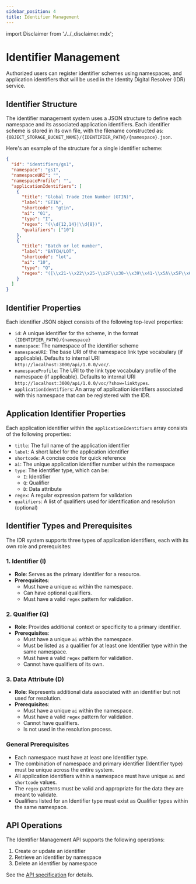 ```yaml
---
sidebar_position: 4
title: Identifier Management
---
```


import Disclaimer from './../\_disclaimer.mdx';

<Disclaimer />

# Identifier Management

Authorized users can register identifier schemes using namespaces, and application identifiers that will be used in the Identity Digital Resolver (IDR) service.

## Identifier Structure

The identifier management system uses a JSON structure to define each namespace and its associated application identifiers. Each identifier scheme is stored in its own file, with the filename constructed as: `{OBJECT_STORAGE_BUCKET_NAME}/{IDENTIFIER_PATH}/{namespace}.json`.

Here's an example of the structure for a single identifier scheme:

```json
{
  "id": "identifiers/gs1",
  "namespace": "gs1",
  "namespaceURI": "",
  "namespaceProfile": "",
  "applicationIdentifiers": [
    {
      "title": "Global Trade Item Number (GTIN)",
      "label": "GTIN",
      "shortcode": "gtin",
      "ai": "01",
      "type": "I",
      "regex": "(\\d{12,14}|\\d{8})",
      "qualifiers": ["10"]
    },
    {
      "title": "Batch or lot number",
      "label": "BATCH/LOT",
      "shortcode": "lot",
      "ai": "10",
      "type": "Q",
      "regex": "([\\x21-\\x22\\x25-\\x2F\\x30-\\x39\\x41-\\x5A\\x5F\\x61-\\x7A]{0,20})"
    }
  ]
}
```

## Identifier Properties

Each identifier JSON object consists of the following top-level properties:

- `id`: A unique identifier for the scheme, in the format `{IDENTIFIER_PATH}/{namespace}`
- `namespace`: The namespace of the identifier scheme
- `namespaceURI`: The base URI of the namespace link type vocabulary (if applicable). Defaults to internal URI `http://localhost:3000/api/1.0.0/voc/`.
- `namespaceProfile`: The URI to the link type vocabulary profile of the namespace (if applicable). Defaults to internal URI `http://localhost:3000/api/1.0.0/voc/?show=linktypes`.
- `applicationIdentifiers`: An array of application identifiers associated with this namespace that can be registered with the IDR.

## Application Identifier Properties

Each application identifier within the `applicationIdentifiers` array consists of the following properties:

- `title`: The full name of the application identifier
- `label`: A short label for the application identifier
- `shortcode`: A concise code for quick reference
- `ai`: The unique application identifier number within the namespace
- `type`: The identifier type, which can be:
  - `I`: Identifier
  - `Q`: Qualifier
  - `D`: Data attribute
- `regex`: A regular expression pattern for validation
- `qualifiers`: A list of qualifiers used for identification and resolution (optional)

## Identifier Types and Prerequisites

The IDR system supports three types of application identifiers, each with its own role and prerequisites:

### 1. Identifier (I)

- **Role**: Serves as the primary identifier for a resource.
- **Prerequisites**:
  - Must have a unique `ai` within the namespace.
  - Can have optional qualifiers.
  - Must have a valid `regex` pattern for validation.

### 2. Qualifier (Q)

- **Role**: Provides additional context or specificity to a primary identifier.
- **Prerequisites**:
  - Must have a unique `ai` within the namespace.
  - Must be listed as a qualifier for at least one Identifier type within the same namespace.
  - Must have a valid `regex` pattern for validation.
  - Cannot have qualifiers of its own.

### 3. Data Attribute (D)

- **Role**: Represents additional data associated with an identifier but not used for resolution.
- **Prerequisites**:
  - Must have a unique `ai` within the namespace.
  - Must have a valid `regex` pattern for validation.
  - Cannot have qualifiers.
  - Is not used in the resolution process.

### General Prerequisites

- Each namespace must have at least one Identifier type.
- The combination of namespace and primary identifier (Identifier type) must be unique across the entire system.
- All application identifiers within a namespace must have unique `ai` and `shortcode` values.
- The `regex` patterns must be valid and appropriate for the data they are meant to validate.
- Qualifiers listed for an Identifier type must exist as Qualifier types within the same namespace.

## API Operations

The Identifier Management API supports the following operations:

1. Create or update an identifier
2. Retrieve an identifier by namespace
3. Delete an identifier by namespace

See the [API specification](http://localhost:3000/api-docs#/Identifiers) for details.

